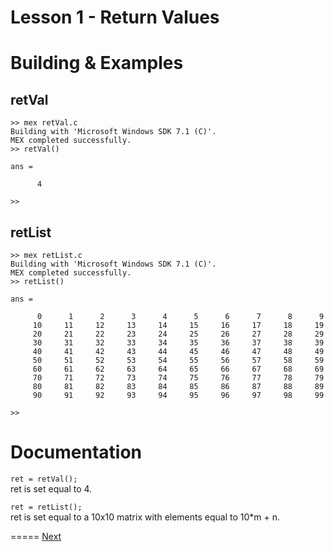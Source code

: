 Lesson 1 - Return Values
=====
# Building & Examples
## retVal
```
>> mex retVal.c
Building with 'Microsoft Windows SDK 7.1 (C)'.
MEX completed successfully.
>> retVal()

ans =

      4

>>
```

## retList
```
>> mex retList.c
Building with 'Microsoft Windows SDK 7.1 (C)'.
MEX completed successfully.
>> retList()

ans =

      0      1      2      3      4      5      6      7      8      9
     10     11     12     13     14     15     16     17     18     19
     20     21     22     23     24     25     26     27     28     29
     30     31     32     33     34     35     36     37     38     39
     40     41     42     43     44     45     46     47     48     49
     50     51     52     53     54     55     56     57     58     59
     60     61     62     63     64     65     66     67     68     69
     70     71     72     73     74     75     76     77     78     79
     80     81     82     83     84     85     86     87     88     89
     90     91     92     93     94     95     96     97     98     99

>>
```

# Documentation
`ret = retVal();`<br />
ret is set equal to 4.

`ret = retList();`<br />
ret is set equal to a 10x10 matrix with elements equal to 10*m + n.

=====
[Next](../Lesson%202%20-%20Simple%20Processing/Simple%20Processing.md)
